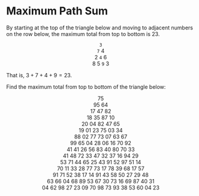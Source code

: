 # Maximum Path Sum

By starting at the top of the triangle below and moving to adjacent numbers on the row below, the maximum total from top to bottom is $23$.

<div style="text-align: center;">
<code>3</code></br>
<code>7</code> 4</br>
2 <code>4</code> 6</br>
8 5 <code>9</code> 3</br>
</div>

That is, $3 + 7 + 4 + 9 = 23$.

Find the maximum total from top to bottom of the triangle below:

<div style="text-align: center;">
75</br>
95 64</br>
17 47 82</br>
18 35 87 10</br>
20 04 82 47 65</br>
19 01 23 75 03 34</br>
88 02 77 73 07 63 67</br>
99 65 04 28 06 16 70 92</br>
41 41 26 56 83 40 80 70 33</br>
41 48 72 33 47 32 37 16 94 29</br>
53 71 44 65 25 43 91 52 97 51 14</br>
70 11 33 28 77 73 17 78 39 68 17 57</br>
91 71 52 38 17 14 91 43 58 50 27 29 48</br>
63 66 04 68 89 53 67 30 73 16 69 87 40 31</br>
04 62 98 27 23 09 70 98 73 93 38 53 60 04 23</br>
</div>
